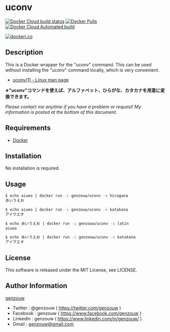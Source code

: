 # uconv

[![Docker Cloud build status](https://img.shields.io/docker/cloud/build/genzouw/uconv?style=for-the-badge)](https://hub.docker.com/r/genzouw/uconv/)
[![Docker Pulls](https://img.shields.io/docker/pulls/genzouw/uconv.svg?style=for-the-badge)](https://hub.docker.com/r/genzouw/uconv/)
[![Docker Cloud Automated build](https://img.shields.io/docker/cloud/automated/genzouw/uconv.svg?style=for-the-badge)](https://hub.docker.com/r/genzouw/uconv/)


[![dockeri.co](https://dockeri.co/image/genzouw/uconv)](https://hub.docker.com/r/genzouw/uconv)

## Description

This is a Docker wrapper for the "uconv" command.
This can be used without installing the "uconv" command locally, which is very convenient.

* [uconv(1) - Linux man page](https://linux.die.net/man/1/uconv)

**※"uconv"コマンドを使えば、アルファベット、ひらがな、カタカナを用意に変換できます。**

*Please contact me anytime if you have a problem or request! My information is posted at the bottom of this document.*


## Requirements

* [Docker](https://www.docker.com/)

## Installation

No installation is required.

## Usage

```bash
$ echo aiueo | docker run -i genzouw/uconv -x hiragana
あいうえお

$ echo aiueo | docker run -i genzouw/uconv -x katakana
アイウエオ

$ echo あいうえお | docker run -i genzouw/uconv -x latin
aiueo

$ echo あいうえお | docker run -i genzouw/uconv -x katakana
アイウエオ
```

## License

This software is released under the MIT License, see LICENSE.


## Author Information

[genzouw](https://genzouw.com)

* Twitter   : @genzouw ( https://twitter.com/genzouw )
* Facebook  : genzouw ( https://www.facebook.com/genzouw )
* LinkedIn  : genzouw ( https://www.linkedin.com/in/genzouw/ )
* Gmail     : genzouw@gmail.com

